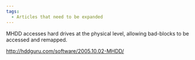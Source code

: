```yaml
---
tags:
  - Articles that need to be expanded 
---
```

MHDD accesses hard drives at the physical level, allowing bad-blocks to
be accessed and remapped.

<http://hddguru.com/software/2005.10.02-MHDD/>